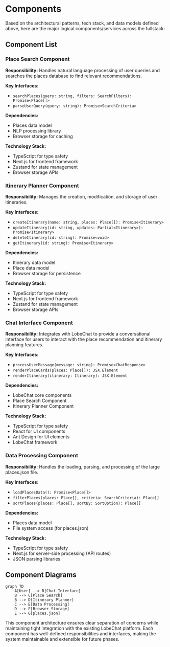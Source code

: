 # Components

Based on the architectural patterns, tech stack, and data models defined above, here are the major logical components/services across the fullstack:

## Component List

### Place Search Component
**Responsibility:** Handles natural language processing of user queries and searches the places database to find relevant recommendations.

**Key Interfaces:**
- `searchPlaces(query: string, filters: SearchFilters): Promise<Place[]>`
- `parseUserQuery(query: string): Promise<SearchCriteria>`

**Dependencies:** 
- Places data model
- NLP processing library
- Browser storage for caching

**Technology Stack:** 
- TypeScript for type safety
- Next.js for frontend framework
- Zustand for state management
- Browser storage APIs

### Itinerary Planner Component
**Responsibility:** Manages the creation, modification, and storage of user itineraries.

**Key Interfaces:**
- `createItinerary(name: string, places: Place[]): Promise<Itinerary>`
- `updateItinerary(id: string, updates: Partial<Itinerary>): Promise<Itinerary>`
- `deleteItinerary(id: string): Promise<void>`
- `getItinerary(id: string): Promise<Itinerary>`

**Dependencies:** 
- Itinerary data model
- Place data model
- Browser storage for persistence

**Technology Stack:** 
- TypeScript for type safety
- Next.js for frontend framework
- Zustand for state management
- Browser storage APIs

### Chat Interface Component
**Responsibility:** Integrates with LobeChat to provide a conversational interface for users to interact with the place recommendation and itinerary planning features.

**Key Interfaces:**
- `processUserMessage(message: string): Promise<ChatResponse>`
- `renderPlaceCards(places: Place[]): JSX.Element`
- `renderItinerary(itinerary: Itinerary): JSX.Element`

**Dependencies:** 
- LobeChat core components
- Place Search Component
- Itinerary Planner Component

**Technology Stack:** 
- TypeScript for type safety
- React for UI components
- Ant Design for UI elements
- LobeChat framework

### Data Processing Component
**Responsibility:** Handles the loading, parsing, and processing of the large places.json file.

**Key Interfaces:**
- `loadPlacesData(): Promise<Place[]>`
- `filterPlaces(places: Place[], criteria: SearchCriteria): Place[]`
- `sortPlaces(places: Place[], sortBy: SortOption): Place[]`

**Dependencies:** 
- Places data model
- File system access (for places.json)

**Technology Stack:** 
- TypeScript for type safety
- Next.js for server-side processing (API routes)
- JSON parsing libraries

## Component Diagrams

```mermaid
graph TD
    A[User] --> B[Chat Interface]
    B --> C[Place Search]
    B --> D[Itinerary Planner]
    C --> E[Data Processing]
    D --> F[Browser Storage]
    E --> G[places.json]
```

This component architecture ensures clear separation of concerns while maintaining tight integration with the existing LobeChat platform. Each component has well-defined responsibilities and interfaces, making the system maintainable and extensible for future phases.
